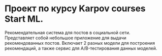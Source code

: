 # Проект по курсу Karpov courses Start ML.
Рекомендательная система для постов в социальной сети. Представляет собой небольшое приложение для выдачи рекомендованных постов. 
Включает 2 разных модели для построения рекомендаций, а также сервис для A/B-тестирования данных моделей.
